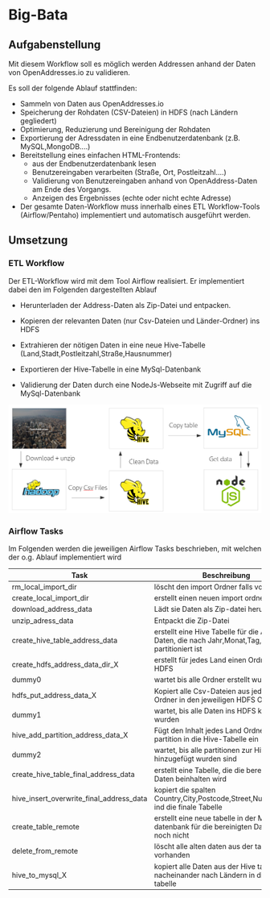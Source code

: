 # Big-Bata

## Aufgabenstellung

Mit diesem Workflow soll es möglich werden Addressen anhand der Daten von OpenAddresses.io 
zu validieren.

Es soll der folgende Ablauf stattfinden:

* Sammeln von Daten aus OpenAddresses.io
* Speicherung der Rohdaten (CSV-Dateien) in HDFS (nach Ländern gegliedert)
* Optimierung, Reduzierung und Bereinigung der Rohdaten
* Exportierung der Adressdaten in eine Endbenutzerdatenbank (z.B. MySQL,MongoDB....)
* Bereitstellung eines einfachen HTML-Frontends:
  * aus der Endbenutzerdatenbank lesen
  * Benutzereingaben verarbeiten (Straße, Ort, Postleitzahl....)
  * Validierung von Benutzereingaben anhand von OpenAddress-Daten am Ende des Vorgangs.
  * Anzeigen des Ergebnisses (echte oder nicht echte Adresse)
* Der gesamte Daten-Workflow muss innerhalb eines ETL Workflow-Tools (Airflow/Pentaho) implementiert und automatisch ausgeführt werden.

## Umsetzung

### ETL Workflow

Der ETL-Workflow wird mit dem Tool Airflow realisiert.
Er implementiert dabei den im Folgenden dargestellten Ablauf

* Herunterladen der Address-Daten als Zip-Datei und entpacken.

* Kopieren der relevanten Daten (nur Csv-Dateien und Länder-Ordner) ins HDFS

* Extrahieren der nötigen Daten in eine neue Hive-Tabelle (Land,Stadt,Postleitzahl,Straße,Hausnummer)

* Exportieren der Hive-Tabelle in eine MySql-Datenbank

* Validierung der Daten durch eine NodeJs-Webseite mit Zugriff auf die MySql-Datenbank

![Alt text](Images/workflow.png "Workflow")

### Airflow Tasks

Im Folgenden werden die jeweiligen Airflow Tasks beschrieben, mit welchen der o.g. Ablauf implementiert wird

Task | Beschreibung
----------- | -------
rm_local_import_dir | löscht den import Ordner falls vorhanden
create_local_import_dir | erstellt einen neuen import ordner
download_address_data | Lädt sie Daten als Zip-datei herunter
unzip_adress_data | Entpackt die Zip-Datei
create_hive_table_address_data | erstellt eine Hive Tabelle für die Address Daten, die nach Jahr,Monat,Tag,Land partitioniert ist
create_hdfs_address_data_dir_X | erstellt für jedes Land einen Ordner im HDFS
dummy0 | wartet bis alle Ordner erstellt wurden
hdfs_put_address_data_X | Kopiert alle Csv-Dateien aus jedem Land Ordner in den jeweiligen HDFS Ordner
dummy1 | wartet, bis alle Daten ins HDFS kopier wurden
hive_add_partition_address_data_X | Fügt den Inhalt jedes Land Ordners als partition in die Hive-Tabelle ein
dummy2 | wartet, bis alle partitionen zur Hive-Tabelle hinzugefügt wurden sind
create_hive_table_final_address_data | erstellt eine Tabelle, die die bereinigten Daten beinhalten wird
hive_insert_overwrite_final_address_data | kopiert die spalten Country,City,Postcode,Street,Number,Hash ind die finale Tabelle
create_table_remote | erstellt eine neue tabelle in der Mysql datenbank für die bereinigten Daten falls noch nicht 
delete_from_remote | löscht alle alten daten aus der tabelle falls vorhanden
hive_to_mysql_X | kopiert alle Daten aus der Hive tabelle nacheinander nach Ländern in die sqm tabelle  







